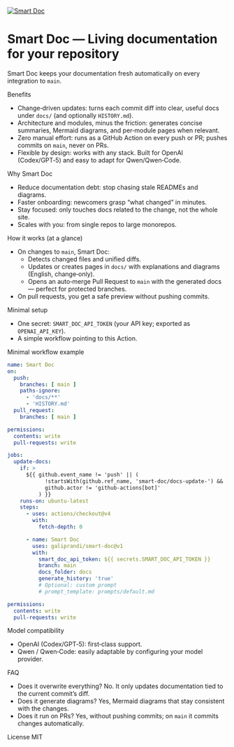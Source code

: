 [![Smart Doc](https://github.com/galiprandi/smart-doc/actions/workflows/test.yml/badge.svg?branch=main)](https://github.com/galiprandi/smart-doc/actions/workflows/test.yml)

# Smart Doc — Living documentation for your repository

Smart Doc keeps your documentation fresh automatically on every integration to `main`.

Benefits
- Change‑driven updates: turns each commit diff into clear, useful docs under `docs/` (and optionally `HISTORY.md`).
- Architecture and modules, minus the friction: generates concise summaries, Mermaid diagrams, and per‑module pages when relevant.
- Zero manual effort: runs as a GitHub Action on every push or PR; pushes commits on `main`, never on PRs.
- Flexible by design: works with any stack. Built for OpenAI (Codex/GPT‑5) and easy to adapt for Qwen/Qwen‑Code.

Why Smart Doc
- Reduce documentation debt: stop chasing stale READMEs and diagrams.
- Faster onboarding: newcomers grasp “what changed” in minutes.
- Stay focused: only touches docs related to the change, not the whole site.
- Scales with you: from single repos to large monorepos.

How it works (at a glance)
- On changes to `main`, Smart Doc:
  - Detects changed files and unified diffs.
  - Updates or creates pages in `docs/` with explanations and diagrams (English, change‑only).
  - Opens an auto‑merge Pull Request to `main` with the generated docs — perfect for protected branches.
- On pull requests, you get a safe preview without pushing commits.

Minimal setup
- One secret: `SMART_DOC_API_TOKEN` (your API key; exported as `OPENAI_API_KEY`).
- A simple workflow pointing to this Action.

Minimal workflow example
```yaml
name: Smart Doc
on:
  push:
    branches: [ main ]
    paths-ignore:
      - 'docs/**'
      - 'HISTORY.md'
  pull_request:
    branches: [ main ]

permissions:
  contents: write
  pull-requests: write

jobs:
  update-docs:
    if: >
      ${{ github.event_name != 'push' || (
            !startsWith(github.ref_name, 'smart-doc/docs-update-') &&
            github.actor != 'github-actions[bot]'
          ) }}
    runs-on: ubuntu-latest
    steps:
      - uses: actions/checkout@v4
        with:
          fetch-depth: 0

      - name: Smart Doc
        uses: galiprandi/smart-doc@v1
        with:
          smart_doc_api_token: ${{ secrets.SMART_DOC_API_TOKEN }}
          branch: main
          docs_folder: docs
          generate_history: 'true'
          # Optional: custom prompt
          # prompt_template: prompts/default.md

permissions:
  contents: write
  pull-requests: write
```

Model compatibility
- OpenAI (Codex/GPT‑5): first‑class support.
- Qwen / Qwen‑Code: easily adaptable by configuring your model provider.

FAQ
- Does it overwrite everything? No. It only updates documentation tied to the current commit’s diff.
- Does it generate diagrams? Yes, Mermaid diagrams that stay consistent with the changes.
- Does it run on PRs? Yes, without pushing commits; on `main` it commits changes automatically.

License
MIT
